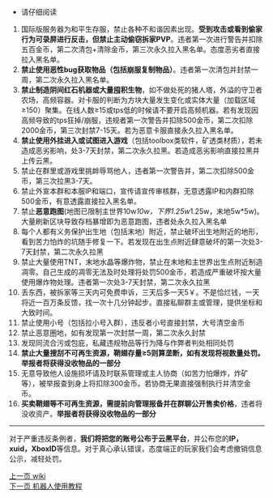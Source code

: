 * 请仔细阅读
1. 国际版服务器为和平生存服，禁止各种不和谐因素出现。**受到攻击或看到偷家行为可录屏进行反击，但禁止主动偷窃拆家PVP**。违者第一次进行警告并扣除五百金币，第二次清包+清除金币，第三次永久拉入黑名单。态度恶劣者直接拉入黑名单。
2. **禁止使用恶性bug获取物品（包括崩服复制物品）**。违者第一次清包并封禁一周，第二次永久拉入黑名单。
3. **禁止制造阴间红石机器或大量囤积生物**，如不做处死的猪人塔，外溢的守卫者农场，高频容器。对卡服的判断为方块大量发生变化或实体大量（加载区域≥150）聚集。在线人数≥15或tps低的时候请不要开启高频机器。若有发现因高频导致的tps狂掉/崩服，违规者第一次警告并扣除500金币，第二次扣除2000金币，第三次封禁7-15天。若为恶意卡服直接永久拉入黑名单。
4. **禁止使用外挂进入或试图进入游戏**（包括toolbox类软件，矿透类材质），若未造成恶劣影响，处3-7天封禁，第二次永久拉黑。若造成恶劣影响直接拉黑并上传云黑。
5. 禁止在群里或游戏里挑衅辱骂他人，违者第一次警告并，第二次扣除500金币，第三次拉黑3-7天。
6. 禁止外宣本群和本服IP和端口，宣传请宣传审核群，无意透露IP和内群扣除500金币，有意透露直接拉入黑名单。
7. 禁止**恶意跑图**(地图已限制主世界10w*10w，下界1.25w*1.25w，末地5w*5w)。大量刷新区块导致存档暴增即为恶意跑图，违者处永久拉入黑名单
8. 每个人都有义务保护出生地（包括末地）附近，禁止破坏出生地附近的地形，看到苦力怕炸的坑随手修复一下。若发现在出生点附近肆意破坏的第一次处3-7天封禁，第二次永久拉黑
9. 禁止大量使用TNT，末地水晶等爆炸物，禁止在末地和主世界出生点附近制造凋零。自己生成的凋零无法及时处理将处罚500金币，若造成严重破坏按大量使用爆炸物处理。违者第一次处3-7天封禁，第二次永久拉黑
10. 丢东西，被拆家等三天内可免费申诉，三天后多一天5￥。不是恰烂钱，一天将近一百万条反馈，找一次十几分钟起步。直接私聊群主或管理，提供坐标和大致时间。 
11. 禁止使用小号（包括拉小号入群），违反者小号直接封禁，大号清空金币
12. 禁止恶意圈地，如有发现第一次封禁一周，第二次永久封禁 
13. 发现同流合污或包庇，私藏违规物品等行为降与作弊者判处相同处罚  
14. **禁止大量搜刮不可再生资源，鞘翅存量≥5则算垄断，如有发现将视数量处罚。举报者将获得没收物品的一部分**  
15. 无意导致他人设施损坏请及时联系管理或主人协商（如苦力怕爆炸，炸矿等），被举报查到身上将扣除300金币。若协商无果直接强制执行并清空金币。  
16. **买卖鞘翅等不可再生资源，需提前向管理报备并在群聊公开售卖价格**，违者将没收资产。**举报者将获得没收物品的一部分**
***

对于严重违反条例者，**我们将把您的账号公布于云黑平台**，并公布您的**IP，xuid，XboxID**等信息。对于真心承认错误，态度端正的玩家我们会考虑撤销信息公示，减轻处罚。

[上一页 wiki](https://github.com/doubiovo/3wind/wiki)                                                                                                   
[下一页 机器人使用教程](https://github.com/doubiovo/3wind/wiki/%E6%9C%BA%E5%99%A8%E4%BA%BA%E4%BD%BF%E7%94%A8%E6%95%99%E7%A8%8B)